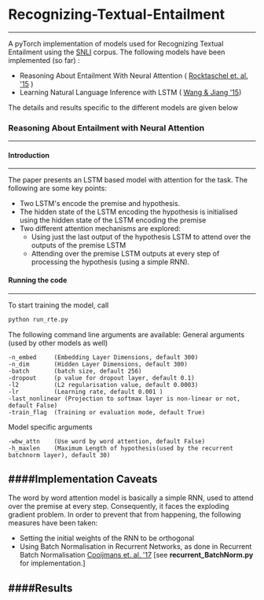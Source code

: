# Recognizing-Textual-Entailment
---------------------
A pyTorch implementation of models used for Recognizing Textual Entailment using the [SNLI](https://nlp.stanford.edu/projects/snli/) corpus. The following models have been implemented (so far) :

* Reasoning About Entailment With Neural Attention ( [Rocktaschel et. al. '15](https://arxiv.org/pdf/1509.06664.pdf) )
* Learning Natural Language Inference with LSTM ( [Wang & Jiang '15](http://www.aclweb.org/anthology/N16-1170))

The details and results specific to the different models are given below
### Reasoning About Entailment with Neural Attention
---------------------
#### Introduction
----------------------------
The paper presents an LSTM based model with attention for the task. The following are some key points:

* Two LSTM's encode the premise and hypothesis.
* The hidden state of the LSTM encoding the hypothesis is initialised using the hidden state of the LSTM encoding the premise
* Two different attention mechanisms are explored:
	* Using just the last output of the hypothesis LSTM to attend over the outputs of the premise LSTM
	* Attending over the premise LSTM outputs at every step of processing the hypothesis (using a simple RNN).
#### Running the code
--------------------------------
To start training the model, call
```bash
python run_rte.py 
``` 
The following command line arguments are available:
General arguments (used by other models as well)


    -n_embed     (Embedding Layer Dimensions, default 300)
    -n_dim       (Hidden Layer Dimensions, default 300)
    -batch	     (batch size, default 256)
    -dropout	 (p value for dropout layer, default 0.1)
    -l2			 (L2 regularisation value, default 0.0003)
    -lr		     (Learning rate, default 0.001 )
    -last_nonlinear	(Projection to softmax layer is non-linear or not, default False)
    -train_flag  (Training or evaluation mode, default True)
Model specific arguments    
	
	-wbw_attn    (Use word by word attention, default False)
    -h_maxlen    (Maximum Length of hypothesis(used by the recurrent batchnorm layer), default 30)


####Implementation Caveats
--------------------------

The word by word attention model is basically a simple RNN, used to attend over the premise at every step. Consequently, it faces the exploding gradient problem. In order to prevent that from happening, the following measures have been taken:

* Setting the initial weights of the RNN to be orthogonal
* Using Batch Normalisation in Recurrent Networks, as done in Recurrent Batch Normalisation [Cooijmans et. al. '17](https://arxiv.org/pdf/1603.09025.pdf) [see **recurrent_BatchNorm.py** for implementation.]

####Results 
---------------------------





